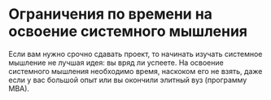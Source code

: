 # Ограничения по времени на освоение системного мышления

Если вам нужно срочно сдавать проект, то начинать изучать системное мышление не лучшая идея: вы вряд ли успеете. На освоение системного мышления необходимо время, наскоком его не взять, даже если у вас большой опыт или вы окончили элитный вуз (программу МВА).
